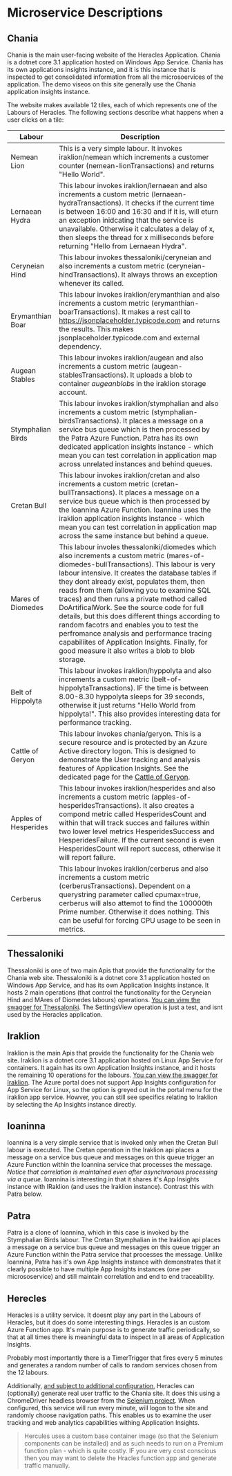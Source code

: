 # Microservice Descriptions 
## Chania

Chania is the main user-facing website of the Heracles Application.  Chania is a dotnet core 3.1 application hosted on Windows App Service.  Chania has its own applications insights instance, and it is this instance that is inspected to get consolidated information from all the microsoervices of the application.  The demo viseos on this site generally use the Chania application insights instance.

The website makes available 12 tiles, each of which represents one of the Labours of Heracles. The following sections describe what happens when a user clicks on a tile:

| Labour | Description |
| --- | ----------- |
| Nemean Lion | This is a very simple labour.  It invokes iraklion/nemean which increments a customer counter (nemean-lionTransactions) and returns "Hello World". |
| Lernaean Hydra | This labour invokes iraklion/lernaean and also increments a custom metric (lernaean-hydraTransactions).  It checks if the current time is between 16:00 and 16:30 and if it is, will eturn an exception inidcating that the service is unavailable.  Otherwise it calculates a delay of x, then sleeps the thread for x milliseconds before returning "Hello from Lernaean Hydra". |
| Ceryneian Hind | This labour invokes thessaloniki/ceryneian and also increments a custom metric (ceryneian-hindTransactions). It always throws an exception whenever its called. |
| Erymanthian Boar | This labour invokes iraklion/erymanthian and also increments a custom metric (erymanthian-boarTransactions). It makes a rest call to https://jsonplaceholder.typicode.com and returns the results. This makes jsonplaceholder.typicode.com and external dependency. |
| Augean Stables| This labour invokes iraklion/augean and also increments a custom metric (augean-stablesTransactions). It uploads a blob to container *augeanblobs* in the iraklion storage account. |
| Stymphalian Birds | This labour invokes iraklion/stymphalian and also increments a custom metric (stymphalian-birdsTransactions). It places a message on a service bus queue which is then processed by the Patra Azure Function.  Patra has its own dedicated application insights instance - which mean you can test correlation in application map across unrelated instances and behind queues. |
| Cretan Bull | This labour invokes iraklion/cretan and also increments a custom metric (cretan-bullTransactions). It places a message on a service bus queue which is then processed by the Ioannina Azure Function.  Ioannina uses the iraklion application insights instance - which mean you can test correlation in application map across the same instance but behind a queue. |
| Mares of Diomedes | This labour involes thessaloniki/diomedes which also increments a custom metric (mares-of-diomedes-bullTransactions).  This labour is very labour intensive.  It creates the database tables if they dont already exist, populates them, then reads from them (allowing you to examine SQL traces) and then runs a private method called DoArtificalWork.  See the source code for full details, but this does different things according to random facotrs and enables you to test the perfromance analysis and performance tracing capabiliites of Application Insights.  Finally, for good measure it also writes a blob to blob storage.|
| Belt of Hippolyta | This labour invokes iraklion/hyppolyta and also increments a custom metric (belt-of-hippolytaTransactions). IF the time is between 8.00-8.30 hyppolyta sleeps for 39 seconds, otherwise it just returns "Hello World from hippolyta!".  This also provides interesting data for performance tracking. |
| Cattle of Geryon | This labour invokes chania/geryon.  This is a secure resource and is protected by an Azure Active directory logon.  This is designed to demonstrate the User tracking and analysis features of Application Insights.  See the dedicated page for the [Cattle of Geryon](cattle-of-geryon.md). |
| Apples of Hesperides | This labour invokes iraklion/hesperides and also increments a custom metric (apples-of-hesperidesTransactions). It also creates a compond metric called HesperidesCount and within that will track succes and failures within two lower level metrics HesperidesSuccess and HesperidesFailure.  If the current second is even HesperidesCount will report success, otherwise it will report failure.  |
| Cerberus | This labour invokes iraklion/cerberus and also increments a custom metric (cerberusTransactions). Dependent on a querystring parameter called cpumax=true, cerberus will also attemot to find the 100000th Prime number.  Otherwise it does nothing. This can be useful for forcing CPU usage to be seen in metrics.|

## Thessaloniki

Thessaloniki is one of two main Apis that provide the functionality for the Chania web site.  Thessaloniki is a dotnet core 3.1 application hosted on Windows App Service, and has its own Application Insights instance.  It hosts 2 main operations (that control the functionality for the Ceryneian Hind and MAres of Diomedes labours) operations. [You can view the swagger for Thessaloniki](https://hercthessaloniki-api.azurewebsites.net/index.html). The SettingsView operation is just a test, and isnt used by the Heracles application.

## Iraklion

Iraklion is the main Apis that provide the functionality for the  Chania web site. Iraklion is a dotnet core 3.1 application hosted on Linux App Service for containers.  It again has its own Application Insights instance, and it hosts the remaining 10 operations for the labours. [You can view the swagger for Iraklion](https://herciraklion-api.azurewebsites.net/index.html). The Azure portal does not support App Insights configuration for App Service for Linux, so the option is greyed out in the portal menu for the iraklion app service.  Howver, you can still see specifics relating to Iraklion by selecting the Ap Insights instance directly.

## Ioaninna

Ioannina is a very simple service that is invoked only when the Cretan Bull labour is executed.  The Cretan operation in the Iraklion api places a message on a service bus queue and messages on this queue trigger an Azure Function within the Ioannina service that processes the message.   *Notice that correlation is maintained even after asynchronous processing via a queue*. Ioannina is interesting in that it shares it's App Insights instance with IRaklion (and uses the Iraklion instance).  Contrast this with Patra below.

## Patra

Patra is a clone of Ioannina, which in this case is invoked by the Stymphalian Birds labour.  The Cretan Stymphalian in the Iraklion api places a message on a service bus queue and messages on this queue trigger an Azure Function within the Patra service that processes the message.  Unlike Ioannina, Patra has it's own App Insights instance with demonstrates that it clearly possible to have multiple App Insights instances (one per micrososervice) and still maintain correlation and end to end traceability.

## Herecles

Heracles is a utility service.  It doesnt play any part in the Labours of Heracles, but it does do some interesting things.  Heracles is an custom Azure Function app.  It's main purpose is to generate traffic periodically, so that at all times there is meaningful data to inspect in all areas of Application Insights.

Probably most importantly there is a TimerTrigger that fires every 5 minutes and generates a random number of calls to random services chosen from the 12 labours.

Additionally, [and subject to additional configuration](configure-ui-generator.md), Heracles can (optionally) generate real user traffic to the Chania site.  It does this using a ChromeDriver headless browser from the [Selenium project](https://github.com/SeleniumHQ).  When configured, this service will run every minute, will logon to the site and randomly choose navigation paths.  This enables us to examine the user tracking and web analytics capabilities withing Application Insights.

> Hercules uses a custom base container image (so that the Selenium components can be installed) and as such needs to run on a Premium function plan - which is quite costly.  IF you are very cost conscious then you may want to delete the Hracles function app and generate traffic manually.
